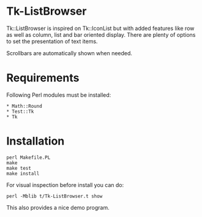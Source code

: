 # Tk-ListBrowser

Tk::ListBrowser is inspired on Tk::IconList but with added features
like row as well as column, list and bar oriented display. There are plenty
of options to set the presentation of text items.

Scrollbars are automatically shown when needed.

# Requirements

Following Perl modules must be installed:

    * Math::Round
    * Test::Tk
    * Tk

# Installation

    perl Makefile.PL
    make
    make test
    make install

For visual inspection before install you can do:

    perl -Mblib t/Tk-ListBrowser.t show

This also provides a nice demo program.



